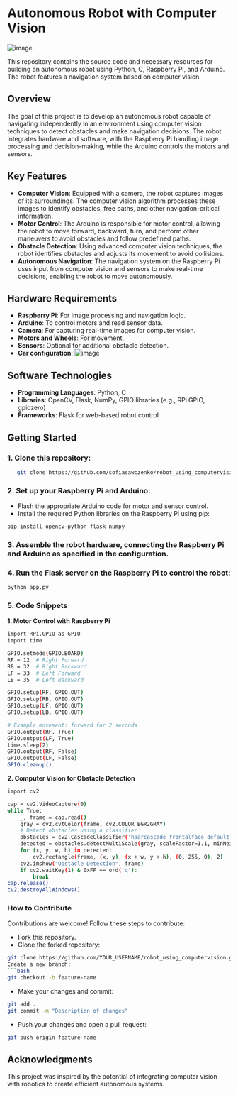 # Autonomous Robot with Computer Vision

![image](https://github.com/user-attachments/assets/360726dc-57e5-4f55-a249-713dce8f9764)

This repository contains the source code and necessary resources for building an autonomous robot using Python, C, Raspberry Pi, and Arduino. The robot features a navigation system based on computer vision.

## Overview

The goal of this project is to develop an autonomous robot capable of navigating independently in an environment using computer vision techniques to detect obstacles and make navigation decisions. The robot integrates hardware and software, with the Raspberry Pi handling image processing and decision-making, while the Arduino controls the motors and sensors.

## Key Features

- **Computer Vision**: Equipped with a camera, the robot captures images of its surroundings. The computer vision algorithm processes these images to identify obstacles, free paths, and other navigation-critical information.
- **Motor Control**: The Arduino is responsible for motor control, allowing the robot to move forward, backward, turn, and perform other maneuvers to avoid obstacles and follow predefined paths.
- **Obstacle Detection**: Using advanced computer vision techniques, the robot identifies obstacles and adjusts its movement to avoid collisions.
- **Autonomous Navigation**: The navigation system on the Raspberry Pi uses input from computer vision and sensors to make real-time decisions, enabling the robot to move autonomously.

## Hardware Requirements

- **Raspberry Pi**: For image processing and navigation logic.
- **Arduino**: To control motors and read sensor data.
- **Camera**: For capturing real-time images for computer vision.
- **Motors and Wheels**: For movement.
- **Sensors**: Optional for additional obstacle detection.
- **Car configuration**: ![image](https://user-images.githubusercontent.com/102625995/213512193-e9fb21fe-8b2e-4cc8-a5c1-bce0abad373d.png)

## Software Technologies

- **Programming Languages**: Python, C
- **Libraries**: OpenCV, Flask, NumPy, GPIO libraries (e.g., RPi.GPIO, gpiozero)
- **Frameworks**: Flask for web-based robot control

## Getting Started

### 1. Clone this repository:

```bash
   git clone https://github.com/sofiasawczenko/robot_using_computervision.git
```
###  2. Set up your Raspberry Pi and Arduino:

- Flash the appropriate Arduino code for motor and sensor control.
- Install the required Python libraries on the Raspberry Pi using pip:

```bash
pip install opencv-python flask numpy
```
### 3. Assemble the robot hardware, connecting the Raspberry Pi and Arduino as specified in the configuration.

### 4. Run the Flask server on the Raspberry Pi to control the robot:

```bash
python app.py
```

### 5. Code Snippets
**1. Motor Control with Raspberry Pi**


```bash
import RPi.GPIO as GPIO
import time

GPIO.setmode(GPIO.BOARD)
RF = 12  # Right Forward
RB = 32  # Right Backward
LF = 33  # Left Forward
LB = 35  # Left Backward

GPIO.setup(RF, GPIO.OUT)
GPIO.setup(RB, GPIO.OUT)
GPIO.setup(LF, GPIO.OUT)
GPIO.setup(LB, GPIO.OUT)

# Example movement: forward for 2 seconds
GPIO.output(RF, True)
GPIO.output(LF, True)
time.sleep(2)
GPIO.output(RF, False)
GPIO.output(LF, False)
GPIO.cleanup()
```

**2. Computer Vision for Obstacle Detection**

```bash
import cv2

cap = cv2.VideoCapture(0)
while True:
    _, frame = cap.read()
    gray = cv2.cvtColor(frame, cv2.COLOR_BGR2GRAY)
    # Detect obstacles using a classifier
    obstacles = cv2.CascadeClassifier('haarcascade_frontalface_default.xml')
    detected = obstacles.detectMultiScale(gray, scaleFactor=1.1, minNeighbors=5)
    for (x, y, w, h) in detected:
        cv2.rectangle(frame, (x, y), (x + w, y + h), (0, 255, 0), 2)
    cv2.imshow("Obstacle Detection", frame)
    if cv2.waitKey(1) & 0xFF == ord('q'):
        break
cap.release()
cv2.destroyAllWindows()
```

### How to Contribute
Contributions are welcome! Follow these steps to contribute:

- Fork this repository.
- Clone the forked repository:
```bash
git clone https://github.com/YOUR_USERNAME/robot_using_computervision.git
Create a new branch:
```bash
git checkout -b feature-name
```
- Make your changes and commit:
```bash
git add .
git commit -m "Description of changes"
```
- Push your changes and open a pull request:
```bash
git push origin feature-name
```

## Acknowledgments
This project was inspired by the potential of integrating computer vision with robotics to create efficient autonomous systems.
